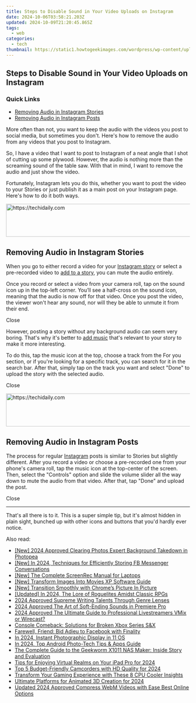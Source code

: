 ```yaml
---
title: Steps to Disable Sound in Your Video Uploads on Instagram
date: 2024-10-06T03:58:21.203Z
updated: 2024-10-09T21:20:45.865Z
tags:
  - web
categories:
  - tech
thumbnail: https://static1.howtogeekimages.com/wordpress/wp-content/uploads/2024/07/add-multiple-photos-to-instagram-story.jpg
---
```


## Steps to Disable Sound in Your Video Uploads on Instagram

### Quick Links

* [Removing Audio in Instagram Stories](https://youtube-blog.techidaily.com/ed-unlocking-the-potential-of-youtube-partnerships-tips-for-successful-collabs-for-2024/)
* [Removing Audio in Instagram Posts](https://youtube-sure.techidaily.com/approved-the-science-of-captivating-youtube-thumbnails/)

 More often than not, you want to keep the audio with the videos you post to social media, but sometimes you don't. Here's how to remove the audio from any videos that you post to Instagram.

 So, I have a video that I want to post to Instagram of a neat angle that I shot of cutting up some plywood. However, the audio is nothing more than the screaming sound of the table saw. With that in mind, I want to remove the audio and just show the video.

 Fortunately, Instagram lets you do this, whether you want to post the video to your Stories or just publish it as a main post on your Instagram page. Here's how to do it both ways.

<!-- affiliate ads begin -->
<a href="https://appsumo.8odi.net/c/5597632/2151859/7443" target="_top" id="2151859">
  <img src="//a.impactradius-go.com/display-ad/7443-2151859" border="0" alt="https://techidaily.com" width="728" height="90"/>
</a>
<img height="0" width="0" src="https://appsumo.8odi.net/i/5597632/2151859/7443" style="position:absolute;visibility:hidden;" border="0" />
<!-- affiliate ads end -->

##  Removing Audio in Instagram Stories

 When you go to either record a video for your [Instagram story](https://unlock-android.techidaily.com/how-to-unlock-honor-90-phone-without-any-data-loss-by-drfone-android/) or select a pre-recorded video to [add to a story](https://youtube-data.techidaily.com/dmap-for-monetization-success-on-youtube-via-adsense-for-2024/), you can mute the audio entirely.

 Once you record or select a video from your camera roll, tap on the sound icon up in the top-left corner. You’ll see a half-cross on the sound icon, meaning that the audio is now off for that video. Once you post the video, the viewer won't hear any sound, nor will they be able to unmute it from their end.

Close 

 However, posting a story without any background audio can seem very boring. That's why it's better to [add music](https://some-skills.techidaily.com/the-insiders-handbook-acquiring-high-quality-cost-free-images-for-2024/) that's relevant to your story to make it more interesting.

 To do this, tap the music icon at the top, choose a track from the For you section, or if you're looking for a specific track, you can search for it in the search bar. After that, simply tap on the track you want and select "Done" to upload the story with the selected audio.

Close 

<!-- affiliate ads begin -->
<a href="https://aligracehair.sjv.io/c/5597632/1902309/19272" target="_top" id="1902309">
  <img src="//a.impactradius-go.com/display-ad/19272-1902309" border="0" alt="https://techidaily.com" width="728" height="90"/>
</a>
<img height="0" width="0" src="https://aligracehair.sjv.io/i/5597632/1902309/19272" style="position:absolute;visibility:hidden;" border="0" />
<!-- affiliate ads end -->

##  Removing Audio in Instagram Posts

 The process for regular [Instagram](https://www.anrdoezrs.net/links/3607085/type/dlg/sid/UUhtgUeUpU214845/https://play.google.com/store/apps/details?id=com.instagram.android&hl=en%5FUS) posts is similar to Stories but slightly different. After you record a video or choose a pre-recorded one from your phone's camera roll, tap the music icon at the top-center of the screen. Then, select the "Controls" option and slide the volume slider all the way down to mute the audio from that video. After that, tap "Done" and upload the post.

Close 

---

 That's all there is to it. This is a super simple tip, but it's almost hidden in plain sight, bunched up with other icons and buttons that you'd hardly ever notice.

<ins class="adsbygoogle"
     style="display:block"
     data-ad-format="autorelaxed"
     data-ad-client="ca-pub-7571918770474297"
     data-ad-slot="1223367746"></ins>

<ins class="adsbygoogle"
     style="display:block"
     data-ad-client="ca-pub-7571918770474297"
     data-ad-slot="8358498916"
     data-ad-format="auto"
     data-full-width-responsive="true"></ins>

<span class="atpl-alsoreadstyle">Also read:</span>
<div><ul>
<li><a href="https://vp-tips.techidaily.com/new-2024-approved-clearing-photos-expert-background-takedown-in-photopea/"><u>[New] 2024 Approved Clearing Photos Expert Background Takedown in Photopea</u></a></li>
<li><a href="https://screen-video-capture.techidaily.com/new-in-2024-techniques-for-efficiently-storing-fb-messenger-conversations/"><u>[New] In 2024, Techniques for Efficiently Storing FB Messenger Conversations</u></a></li>
<li><a href="https://desktop-recording.techidaily.com/new-the-complete-screenrec-manual-for-laptops/"><u>[New] The Complete ScreenRec Manual for Laptops</u></a></li>
<li><a href="https://some-skills.techidaily.com/new-transform-images-into-movies-xp-software-guide/"><u>[New] Transform Images Into Movies XP Software Guide</u></a></li>
<li><a href="https://some-skills.techidaily.com/new-transition-smoothly-with-chromes-picture-in-picture/"><u>[New] Transition Smoothly with Chrome’s Picture In Picture</u></a></li>
<li><a href="https://on-screen-recording.techidaily.com/updated-in-2024-the-lore-of-roguelites-amidst-classic-rpgs/"><u>[Updated] In 2024, The Lore of Roguelites Amidst Classic RPGs</u></a></li>
<li><a href="https://some-skills.techidaily.com/2024-approved-supreme-writing-talents-through-genre-lenses/"><u>2024 Approved Supreme Writing Talents Through Genre Lenses</u></a></li>
<li><a href="https://some-skills.techidaily.com/2024-approved-the-art-of-soft-ending-sounds-in-premiere-pro/"><u>2024 Approved The Art of Soft-Ending Sounds in Premiere Pro</u></a></li>
<li><a href="https://some-skills.techidaily.com/2024-approved-the-ultimate-guide-to-professional-livestreamers-vmix-or-wirecast/"><u>2024 Approved The Ultimate Guide to Professional Livestreamers VMix or Wirecast?</u></a></li>
<li><a href="https://games-able.techidaily.com/console-comeback-solutions-for-broken-xbox-series-sandx/"><u>Console Comeback: Solutions for Broken Xbox Series S&X</u></a></li>
<li><a href="https://facebook.techidaily.com/farewell-friend-bid-adieu-to-facebook-with-finality/"><u>Farewell, Friend: Bid Adieu to Facebook with Finality</u></a></li>
<li><a href="https://some-skills.techidaily.com/in-2024-instant-photographic-display-in-11-os/"><u>In 2024, Instant Photographic Display in 11 OS</u></a></li>
<li><a href="https://some-skills.techidaily.com/in-2024-top-android-photo-tech-tips-and-apps-guide/"><u>In 2024, Top Android Photo-Tech Tips & Apps Guide</u></a></li>
<li><a href="https://hardware-reviews.techidaily.com/the-complete-guide-to-the-geekworm-x1011-nas-maker-inside-story-and-evaluation/"><u>The Complete Guide to the Geekworm X1011 NAS Maker: Inside Story and Evaluation</u></a></li>
<li><a href="https://some-approaches.techidaily.com/tips-for-enjoying-virtual-realms-on-your-ipad-pro-for-2024/"><u>Tips for Enjoying Virtual Realms on Your iPad Pro for 2024</u></a></li>
<li><a href="https://some-skills.techidaily.com/top-5-budget-friendly-camcorders-with-hd-quality-for-2024/"><u>Top 5 Budget-Friendly Camcorders with HD Quality for 2024</u></a></li>
<li><a href="https://games-able.techidaily.com/transform-your-gaming-experience-with-these-8-cpu-cooler-insights/"><u>Transform Your Gaming Experience with These 8 CPU Cooler Insights</u></a></li>
<li><a href="https://some-skills.techidaily.com/ultimate-platforms-for-animated-3d-creation-for-2024/"><u>Ultimate Platforms for Animated 3D Creation for 2024</u></a></li>
<li><a href="https://video-ai-editor.techidaily.com/updated-2024-approved-compress-webm-videos-with-ease-best-online-options/"><u>Updated 2024 Approved Compress WebM Videos with Ease Best Online Options</u></a></li>
</ul></div>

